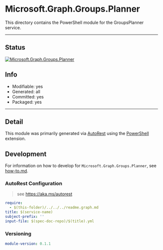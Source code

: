 <!-- region Generated -->
# Microsoft.Graph.Groups.Planner
This directory contains the PowerShell module for the GroupsPlanner service.

---
## Status
[![Microsoft.Graph.Groups.Planner](https://img.shields.io/powershellgallery/v/Microsoft.Graph.Groups.Planner.svg?style=flat-square&label=Microsoft.Graph.Groups.Planner "Microsoft.Graph.Groups.Planner")](https://www.powershellgallery.com/packages/Microsoft.Graph.Groups.Planner/)

## Info
- Modifiable: yes
- Generated: all
- Committed: yes
- Packaged: yes

---
## Detail
This module was primarily generated via [AutoRest](https://github.com/Azure/autorest) using the [PowerShell](https://github.com/Azure/autorest.powershell) extension.

## Development
For information on how to develop for `Microsoft.Graph.Groups.Planner`, see [how-to.md](how-to.md).
<!-- endregion -->

### AutoRest Configuration

> see https://aka.ms/autorest

``` yaml
require:
  - $(this-folder)/../../../readme.graph.md
title: $(service-name)
subject-prefix: ''
input-file: $(spec-doc-repo)/$(title).yml
```
### Versioning

``` yaml
module-version: 0.1.1
```

